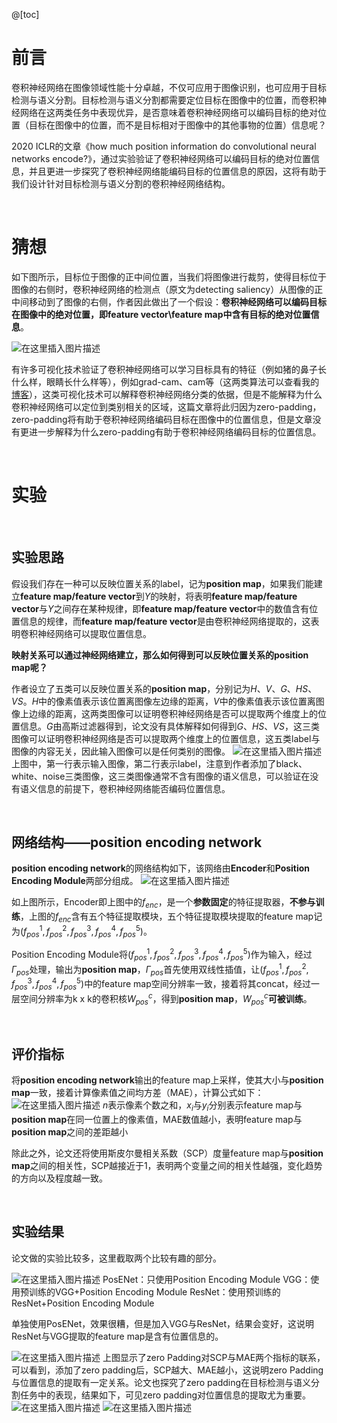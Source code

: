 ﻿@[toc]

# 前言
卷积神经网络在图像领域性能十分卓越，不仅可应用于图像识别，也可应用于目标检测与语义分割。目标检测与语义分割都需要定位目标在图像中的位置，而卷积神经网络在这两类任务中表现优异，是否意味着卷积神经网络可以编码目标的绝对位置（目标在图像中的位置，而不是目标相对于图像中的其他事物的位置）信息呢？

2020 ICLR的文章《how much position information do convolutional neural networks encode?》，通过实验验证了卷积神经网络可以编码目标的绝对位置信息，并且更进一步探究了卷积神经网络能编码目标的位置信息的原因，这将有助于我们设计针对目标检测与语义分割的卷积神经网络结构。

<br>

# 猜想
如下图所示，目标位于图像的正中间位置，当我们将图像进行裁剪，使得目标位于图像的右侧时，卷积神经网络的检测点（原文为detecting saliency）从图像的正中间移动到了图像的右侧，作者因此做出了一个假设：**卷积神经网络可以编码目标在图像中的绝对位置，即feature vector\feature map中含有目标的绝对位置信息**。

![在这里插入图片描述](https://img-blog.csdnimg.cn/20200401103342221.png?x-oss-process=image/watermark,type_ZmFuZ3poZW5naGVpdGk,shadow_10,text_aHR0cHM6Ly9ibG9nLmNzZG4ubmV0L2RoYWl1ZGE=,size_16,color_FFFFFF,t_70#pic_center)

有许多可视化技术验证了卷积神经网络可以学习目标具有的特征（例如猪的鼻子长什么样，眼睛长什么样等），例如grad-cam、cam等（这两类算法可以查看我的[博客](https://blog.csdn.net/dhaiuda/article/details/102937760)），这类可视化技术可以解释卷积神经网络分类的依据，但是不能解释为什么卷积神经网络可以定位到类别相关的区域，这篇文章将此归因为zero-padding，zero-padding将有助于卷积神经网络编码目标在图像中的位置信息，但是文章没有更进一步解释为什么zero-padding有助于卷积神经网络编码目标的位置信息。


<br>

# 实验

<br>

## 实验思路

假设我们存在一种可以反映位置关系的label，记为**position map**，如果我们能建立**feature map/feature vector**到$Y$的映射，将表明**feature map/feature vector**与$Y$之间存在某种规律，即**feature map/feature vector**中的数值含有位置信息的规律，而**feature map/feature vector**是由卷积神经网络提取的，这表明卷积神经网络可以提取位置信息。

**映射关系可以通过神经网络建立，那么如何得到可以反映位置关系的position map呢？**

作者设立了五类可以反映位置关系的**position map**，分别记为$H、V、G、HS、VS$。$H$中的像素值表示该位置离图像左边缘的距离，$V$中的像素值表示该位置离图像上边缘的距离，这两类图像可以证明卷积神经网络是否可以提取两个维度上的位置信息。$G$由高斯过滤器得到，论文没有具体解释如何得到$G、HS、VS$，这三类图像可以证明卷积神经网络是否可以提取两个维度上的位置信息，这五类label与图像的内容无关，因此输入图像可以是任何类别的图像。
![在这里插入图片描述](https://img-blog.csdnimg.cn/20200402100526611.png?x-oss-process=image/watermark,type_ZmFuZ3poZW5naGVpdGk,shadow_10,text_aHR0cHM6Ly9ibG9nLmNzZG4ubmV0L2RoYWl1ZGE=,size_16,color_FFFFFF,t_70#pic_center)
上图中，第一行表示输入图像，第二行表示label，注意到作者添加了black、white、noise三类图像，这三类图像通常不含有图像的语义信息，可以验证在没有语义信息的前提下，卷积神经网络能否编码位置信息。

<br>

## 网络结构——position encoding network
**position encoding network**的网络结构如下，该网络由**Encoder**和**Position Encoding Module**两部分组成。
![在这里插入图片描述](https://img-blog.csdnimg.cn/20200402102100303.png?x-oss-process=image/watermark,type_ZmFuZ3poZW5naGVpdGk,shadow_10,text_aHR0cHM6Ly9ibG9nLmNzZG4ubmV0L2RoYWl1ZGE=,size_16,color_FFFFFF,t_70#pic_center)
<br>

如上图所示，Encoder即上图中的$f_{enc}$，是一个**参数固定**的特征提取器，**不参与训练**，上图的$f_{enc}$含有五个特征提取模块，五个特征提取模块提取的feature map记为$(f_{pos}^1,f_{pos}^2,f_{pos}^3,f_{pos}^4,f_{pos}^5)$。

Position Encoding Module将$(f_{pos}^1,f_{pos}^2,f_{pos}^3,f_{pos}^4,f_{pos}^5)$作为输入，经过$\Gamma_{pos}$处理，输出为**position map**，$\Gamma_{pos}$首先使用双线性插值，让$(f_{pos}^1,f_{pos}^2,f_{pos}^3,f_{pos}^4,f_{pos}^5)$中的feature map空间分辨率一致，接着将其concat，经过一层空间分辨率为k x k的卷积核$W_{pos}^c$，得到**position map**，$W_{pos}^c$**可被训练**。

<br>

## 评价指标
将**position encoding network**输出的feature map上采样，使其大小与**position map**一致，接着计算像素值之间均方差（MAE），计算公式如下：
![在这里插入图片描述](https://img-blog.csdnimg.cn/20200402152347847.png?x-oss-process=image/watermark,type_ZmFuZ3poZW5naGVpdGk,shadow_10,text_aHR0cHM6Ly9ibG9nLmNzZG4ubmV0L2RoYWl1ZGE=,size_16,color_FFFFFF,t_70#pic_center)
$n$表示像素个数之和，$x_i$与$y_i$分别表示feature map与**position map**在同一位置上的像素值，MAE数值越小，表明feature map与**position map**之间的差距越小

除此之外，论文还将使用斯皮尔曼相关系数（SCP）度量feature map与**position map**之间的相关性，SCP越接近于1，表明两个变量之间的相关性越强，变化趋势的方向以及程度越一致。

<br>

## 实验结果
论文做的实验比较多，这里截取两个比较有趣的部分。

![在这里插入图片描述](https://img-blog.csdnimg.cn/20200402153528510.png?x-oss-process=image/watermark,type_ZmFuZ3poZW5naGVpdGk,shadow_10,text_aHR0cHM6Ly9ibG9nLmNzZG4ubmV0L2RoYWl1ZGE=,size_16,color_FFFFFF,t_70#pic_center)
PosENet：只使用Position Encoding Module
VGG：使用预训练的VGG+Position Encoding Module
ResNet：使用预训练的ResNet+Position Encoding Module

单独使用PosENet，效果很糟，但是加入VGG与ResNet，结果会变好，这说明ResNet与VGG提取的feature map是含有位置信息的。

![在这里插入图片描述](https://img-blog.csdnimg.cn/2020040216034728.png?x-oss-process=image/watermark,type_ZmFuZ3poZW5naGVpdGk,shadow_10,text_aHR0cHM6Ly9ibG9nLmNzZG4ubmV0L2RoYWl1ZGE=,size_16,color_FFFFFF,t_70#pic_center)
上图显示了zero Padding对SCP与MAE两个指标的联系，可以看到，添加了zero padding后，SCP越大、MAE越小，这说明zero Padding与位置信息的提取有一定关系。论文也探究了zero padding在目标检测与语义分割任务中的表现，结果如下，可见zero padding对位置信息的提取尤为重要。
![在这里插入图片描述](https://img-blog.csdnimg.cn/20200402160720623.png?x-oss-process=image/watermark,type_ZmFuZ3poZW5naGVpdGk,shadow_10,text_aHR0cHM6Ly9ibG9nLmNzZG4ubmV0L2RoYWl1ZGE=,size_16,color_FFFFFF,t_70#pic_center)
![在这里插入图片描述](https://img-blog.csdnimg.cn/20200404200239339.png?x-oss-process=image/watermark,type_ZmFuZ3poZW5naGVpdGk,shadow_10,text_aHR0cHM6Ly9ibG9nLmNzZG4ubmV0L2RoYWl1ZGE=,size_16,color_FFFFFF,t_70#pic_center)
